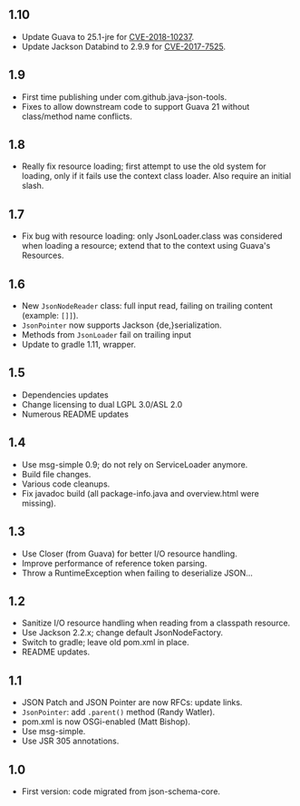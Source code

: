 ## 1.10

* Update Guava to 25.1-jre for
  [CVE-2018-10237](https://nvd.nist.gov/vuln/detail/CVE-2018-10237).
* Update Jackson Databind to 2.9.9 for
  [CVE-2017-7525](https://nvd.nist.gov/vuln/detail/CVE-2017-7525).

## 1.9

* First time publishing under com.github.java-json-tools.
* Fixes to allow downstream code to support Guava 21 without class/method
  name conflicts.

## 1.8

* Really fix resource loading; first attempt to use the old system for loading,
  only if it fails use the context class loader. Also require an initial slash.

## 1.7

* Fix bug with resource loading: only JsonLoader.class was considered when
  loading a resource; extend that to the context using Guava's Resources.

## 1.6

* New `JsonNodeReader` class: full input read, failing on trailing content
  (example: `[]]`).
* `JsonPointer` now supports Jackson {de,}serialization.
* Methods from `JsonLoader` fail on trailing input
* Update to gradle 1.11, wrapper.

## 1.5

* Dependencies updates
* Change licensing to dual LGPL 3.0/ASL 2.0
* Numerous README updates

## 1.4

* Use msg-simple 0.9; do not rely on ServiceLoader anymore.
* Build file changes.
* Various code cleanups.
* Fix javadoc build (all package-info.java and overview.html were missing).

## 1.3

* Use Closer (from Guava) for better I/O resource handling.
* Improve performance of reference token parsing.
* Throw a RuntimeException when failing to deserialize JSON...

## 1.2

* Sanitize I/O resource handling when reading from a classpath resource.
* Use Jackson 2.2.x; change default JsonNodeFactory.
* Switch to gradle; leave old pom.xml in place.
* README updates.

## 1.1

* JSON Patch and JSON Pointer are now RFCs: update links.
* `JsonPointer`: add `.parent()` method (Randy Watler).
* pom.xml is now OSGi-enabled (Matt Bishop).
* Use msg-simple.
* Use JSR 305 annotations.

## 1.0

* First version: code migrated from json-schema-core.


